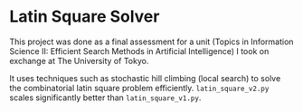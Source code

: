# Latin Square Solver
This project was done as a final assessment for a unit (Topics in Information Science II: Efficient Search Methods in
Artificial Intelligence) I took on exchange at The University of Tokyo.

It uses techniques such as stochastic hill climbing (local search) to solve the combinatorial latin square problem efficiently.
`latin_square_v2.py` scales significantly better than `latin_square_v1.py`.
